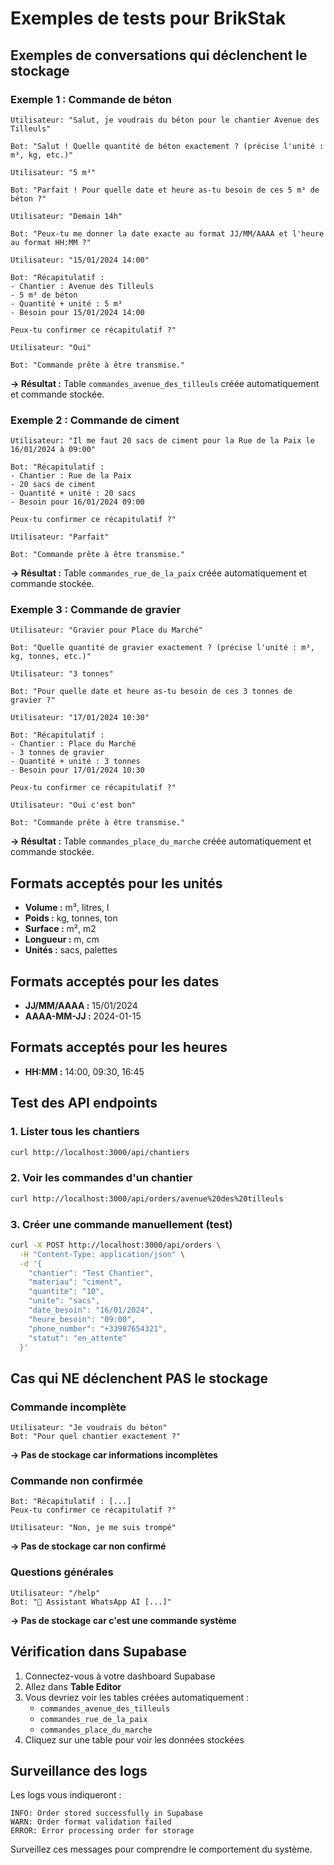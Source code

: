 # Exemples de tests pour BrikStak

## Exemples de conversations qui déclenchent le stockage

### Exemple 1 : Commande de béton

```
Utilisateur: "Salut, je voudrais du béton pour le chantier Avenue des Tilleuls"

Bot: "Salut ! Quelle quantité de béton exactement ? (précise l'unité : m³, kg, etc.)"

Utilisateur: "5 m³"

Bot: "Parfait ! Pour quelle date et heure as-tu besoin de ces 5 m³ de béton ?"

Utilisateur: "Demain 14h"

Bot: "Peux-tu me donner la date exacte au format JJ/MM/AAAA et l'heure au format HH:MM ?"

Utilisateur: "15/01/2024 14:00"

Bot: "Récapitulatif :
- Chantier : Avenue des Tilleuls
- 5 m³ de béton
- Quantité + unité : 5 m³
- Besoin pour 15/01/2024 14:00

Peux-tu confirmer ce récapitulatif ?"

Utilisateur: "Oui"

Bot: "Commande prête à être transmise."
```

**→ Résultat :** Table `commandes_avenue_des_tilleuls` créée automatiquement et commande stockée.

### Exemple 2 : Commande de ciment

```
Utilisateur: "Il me faut 20 sacs de ciment pour la Rue de la Paix le 16/01/2024 à 09:00"

Bot: "Récapitulatif :
- Chantier : Rue de la Paix
- 20 sacs de ciment
- Quantité + unité : 20 sacs
- Besoin pour 16/01/2024 09:00

Peux-tu confirmer ce récapitulatif ?"

Utilisateur: "Parfait"

Bot: "Commande prête à être transmise."
```

**→ Résultat :** Table `commandes_rue_de_la_paix` créée automatiquement et commande stockée.

### Exemple 3 : Commande de gravier

```
Utilisateur: "Gravier pour Place du Marché"

Bot: "Quelle quantité de gravier exactement ? (précise l'unité : m³, kg, tonnes, etc.)"

Utilisateur: "3 tonnes"

Bot: "Pour quelle date et heure as-tu besoin de ces 3 tonnes de gravier ?"

Utilisateur: "17/01/2024 10:30"

Bot: "Récapitulatif :
- Chantier : Place du Marché
- 3 tonnes de gravier
- Quantité + unité : 3 tonnes
- Besoin pour 17/01/2024 10:30

Peux-tu confirmer ce récapitulatif ?"

Utilisateur: "Oui c'est bon"

Bot: "Commande prête à être transmise."
```

**→ Résultat :** Table `commandes_place_du_marche` créée automatiquement et commande stockée.

## Formats acceptés pour les unités

- **Volume :** m³, litres, l
- **Poids :** kg, tonnes, ton
- **Surface :** m², m2
- **Longueur :** m, cm
- **Unités :** sacs, palettes

## Formats acceptés pour les dates

- **JJ/MM/AAAA :** 15/01/2024
- **AAAA-MM-JJ :** 2024-01-15

## Formats acceptés pour les heures

- **HH:MM :** 14:00, 09:30, 16:45

## Test des API endpoints

### 1. Lister tous les chantiers
```bash
curl http://localhost:3000/api/chantiers
```

### 2. Voir les commandes d'un chantier
```bash
curl http://localhost:3000/api/orders/avenue%20des%20tilleuls
```

### 3. Créer une commande manuellement (test)
```bash
curl -X POST http://localhost:3000/api/orders \
  -H "Content-Type: application/json" \
  -d '{
    "chantier": "Test Chantier",
    "materiau": "ciment",
    "quantite": "10",
    "unite": "sacs",
    "date_besoin": "16/01/2024",
    "heure_besoin": "09:00",
    "phone_number": "+33987654321",
    "statut": "en_attente"
  }'
```

## Cas qui NE déclenchent PAS le stockage

### Commande incomplète
```
Utilisateur: "Je voudrais du béton"
Bot: "Pour quel chantier exactement ?"
```
**→ Pas de stockage car informations incomplètes**

### Commande non confirmée
```
Bot: "Récapitulatif : [...]
Peux-tu confirmer ce récapitulatif ?"

Utilisateur: "Non, je me suis trompé"
```
**→ Pas de stockage car non confirmé**

### Questions générales
```
Utilisateur: "/help"
Bot: "🤖 Assistant WhatsApp AI [...]"
```
**→ Pas de stockage car c'est une commande système**

## Vérification dans Supabase

1. Connectez-vous à votre dashboard Supabase
2. Allez dans **Table Editor**
3. Vous devriez voir les tables créées automatiquement :
   - `commandes_avenue_des_tilleuls`
   - `commandes_rue_de_la_paix`
   - `commandes_place_du_marche`
4. Cliquez sur une table pour voir les données stockées

## Surveillance des logs

Les logs vous indiqueront :
```
INFO: Order stored successfully in Supabase
WARN: Order format validation failed
ERROR: Error processing order for storage
```

Surveillez ces messages pour comprendre le comportement du système.